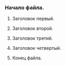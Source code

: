 ### Начало файла.

1. Заголовок первый.
2. Заголовок второй.
3. Заголовок третий.
4. Заголовок четвертый.

5. Конец файла.